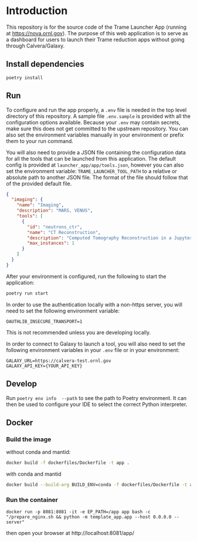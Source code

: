 # Introduction

This repository is for the source code of the Trame Launcher App (running at https://nova.ornl.gov). The purpose
of this web application is to serve as a dashboard for users to launch their Trame reduction apps without going through
Calvera/Galaxy.


## Install dependencies  

```
poetry install
```

## Run

To configure and run the app properly, a `.env` file is needed in the top level directory of this repository. 
A sample file `.env.sample` is provided with all the configuration options available. Because your `.env` may contain
secrets, make sure this does not get committed to the upstream repository. You can also set the environment variables
manually in your environment or prefix them to your run command.

You will also need to provide a JSON file containing the configuration data for all the tools that can be launched from this
application. The default config is provided at `launcher_app/app/tools.json`, however you can also set the environment variable:
`TRAME_LAUNCHER_TOOL_PATH` to a relative or absolute path to another JSON file. The format of the file  should follow that 
of the provided default file. 

```json
{
  "imaging": {
    "name": "Imaging",
    "description": "MARS, VENUS",
    "tools": [
      {
        "id": "neutrons_ctr",
        "name": "CT Reconstruction",
        "description": "Computed Tomography Reconstruction in a Jupyter Notebook",
        "max_instances": 1
      }
    ]
  }
}
```

After your environment is configured, run the following to start the application:
```bash
poetry run start
```

In order to use the authentication locally with a non-https server, you will need to set the following environment variable:
```
OAUTHLIB_INSECURE_TRANSPORT=1
``` 
This is not recommended unless you are developing locally.

In order to connect to Galaxy to launch a tool, you will also need to set the following environment variables in your
`.env` file or in your environment:
```
GALAXY_URL=https://calvera-test.ornl.gov
GALAXY_API_KEY={YOUR_API_KEY}
```

## Develop

Run `poetry env info  --path` to see the path to Poetry environment. It can then be used
to configure your IDE to select the correct Python interpreter.

## Docker
### Build the image

without conda and mantid:

```bash
docker build -f dockerfiles/Dockerfile -t app .
```

with conda and mantid

```bash
docker build --build-arg BUILD_ENV=conda -f dockerfiles/Dockerfile -t app .
```

### Run the container

```
docker run -p 8081:8081 -it -e EP_PATH=/app app bash -c "/prepare_nginx.sh && python -m template_app.app --host 0.0.0.0 --server"  
```

then open your browser at http://localhost:8081/app/
